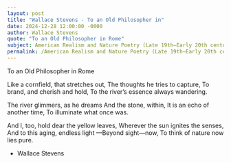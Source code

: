 ```yaml
---
layout: post
title: "Wallace Stevens - To an Old Philosopher in"
date: 2024-12-28 12:00:00 -0000
author: Wallace Stevens
quote: "To an Old Philosopher in Rome"
subject: American Realism and Nature Poetry (Late 19th–Early 20th century)
permalink: /American Realism and Nature Poetry (Late 19th–Early 20th century)/Wallace Stevens/Wallace Stevens - To an Old Philosopher in
---
```


To an Old Philosopher in Rome

Like a cornfield, that stretches out,
The thoughts he tries to capture,
To brand, and cherish and hold,
To the river’s essence always wandering.

The river glimmers, as he dreams
And the stone, within,
It is an echo of another time,
To illuminate what once was.

And I, too, hold dear the yellow leaves,
Wherever the sun ignites the senses,
And to this aging, endless light
—Beyond sight—now,
To think of nature now lies pure.

- Wallace Stevens
